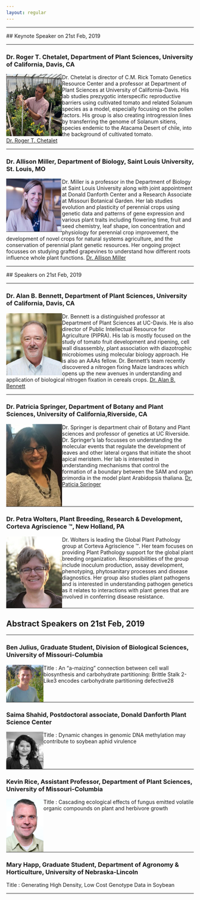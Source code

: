 ```yaml
---
layout: regular
---
```


<hr style="clear: both;" />
## Keynote Speaker on 21st Feb, 2019
<hr style="clear: both;" />


### Dr. Roger T. Chetalet, Department of Plant Sciences, University of California, Davis, CA

<img src="/img/roger2019.jpg" alt="Dr. Roger T. Chetalet Photo" width="150px" style="float: left" /> 

Dr. Chetelat is director of C.M. Rick Tomato Genetics Resource Center and a professor at Department of Plant Sciences at University of California-Davis. His lab studies prezygotic interspecific reproductive barriers using cultivated tomato and related Solanum species as a model, especially focusing on the pollen factors. His group is also creating introgression lines by transferring the genome of Solanum sitiens, species endemic to the Atacama Desert of chile, into the background of cultivated tomato.  
<a href="https://biology.ucdavis.edu/people/roger-chetelat/" target="_blank"> Dr. Roger T. Chetalet </a>

<hr style="clear: both;" />

### Dr. Allison Miller, Department of Biology, Saint Louis University, St. Louis, MO

<img src="/img/Alison2019.jpg" alt="Dr.Allison Miller Photo" width="150px" style="float: left" /> 

Dr. Miller is a professor in the Department of Biology at Saint Louis University along with joint appointment at Donald Danforth Center and a Research Associate at Missouri Botanical Garden. Her lab studies evolution and plasticity of perennial crops using genetic data and patterns of gene expression and various plant traits including flowering time, fruit and seed chemistry, leaf shape, ion concentration and physiology for perennial crop improvement, the development of novel crops for natural systems agriculture, and the conservation of perennial plant genetic resources. Her ongoing project focusses on studying grafted grapevines to understand how different roots influence whole plant functions.
<a href="https://www.danforthcenter.org/scientists-research/principal-investigators/allison-miller/" target="_blank"> Dr. Allison Miller </a>

<hr style="clear: both;" />
## Speakers on 21st Feb, 2019
<hr style="clear: both;" />

### Dr. Alan B. Bennett, Department of Plant Sciences, University of California, Davis, CA

<img src="/img/Alan2019.jpg" alt="Dr. Alan B. Bennett Photo"  width="150px" style="float: left" /> 

Dr. Bennett is a distinguished professor at Department of Plant Sciences at UC-Davis. He is also director of Public Intellectual Resource for Agriculture (PIPRA). His lab is mostly focused on the study of tomato fruit development and ripening, cell wall disassembly, plant association with diazotrophic microbiomes using molecular biology approach. He is also an AAAs fellow. Dr. Bennett’s team recently discovered a nitrogen fixing Maize landraces which opens up the new avenues in understanding and application of biological nitrogen fixation in cereals crops.
<a href="https://biology.ucdavis.edu/people/alan-bennett/" target="_blank"> Dr. Alan B. Bennett </a>

<hr style="clear: both;" />


### Dr. Patricia Springer, Department of Botany and Plant Sciences, University of California,Riverside, CA

<img src="/img/patricia2019.jpg" alt="Dr. Patricia Springer Photo" width="150px" style="float: left" /> 

Dr. Springer is department chair of Botany and Plant sciences and professor of genetics at UC Riverside. Dr. Springer’s lab focusses on understanding the molecular events that regulate the development of leaves and other lateral organs that initiate the shoot apical meristem. Her lab is interested in understanding mechanisms that control the formation of a boundary between the SAM and organ primordia in the model plant Arabidopsis thaliana. 
<a href="http://cepceb.ucr.edu/people/springer.html/" target="_blank"> Dr. Paticia Springer </a>
<hr style="clear: both;" />

### Dr. Petra Wolters, Plant Breeding, Research & Development, Corteva Agriscience ™, New Holland, PA

<img src="/img/petra.jpg" alt="Dr. Petra Wolters Photo" width="150px" style="float: left" /> 

Dr. Wolters is leading the Global Plant Pathology group at Corteva Agriscience ™.  Her team focuses on providing Plant Pathology support for the global plant breeding organization.  Responsibilities of the group include inoculum production, assay development, phenotyping, phytosanitary processes and disease diagnostics.  Her group also studies plant pathogens and is interested in understanding pathogen genetics as it relates to interactions with plant genes that are involved in conferring disease resistance.  
<hr style="clear: both;" />

## Abstract Speakers on 21st Feb, 2019
<hr style="clear: both;" />

### Ben Julius, Graduate Student, Division of Biological Sciences, University of Missouri-Columbia
<img src="/img/Ben2019.jpg" alt="Ben Julius Photo" width="100px" style="float: left" />
Title : An “a-maizing” connection between cell wall biosynthesis and carbohydrate partitioning: Brittle Stalk 2-Like3 encodes carbohydrate partitioning defective28
<hr style="clear: both;" />

### Saima Shahid, Postdoctoral associate, Donald Danforth Plant Science Center
<img src="/img/Saima2019.JPG" alt="Saima Shahid Photo" width="100px" style="float: left" /> 
Title : Dynamic changes in genomic DNA methylation may contribute to soybean aphid virulence
<hr style="clear: both;" />

### Kevin Rice, Assistant Professor, Department of Plant Sciences, University of Missouri-Columbia
<img src="/img/Kevin2019b.JPG" alt="Kevin Rice Photo" width="100px" style="float: left" />
Title : Cascading ecological effects of fungus emitted volatile organic compounds on plant and herbivore growth
<hr style="clear: both;" />

### Mary Happ, Graduate Student, Department of Agronomy & Horticulture, University of Nebraska-Lincoln
Title : Generating High Density, Low Cost Genotype Data in Soybean
<hr style="clear: both;" />







